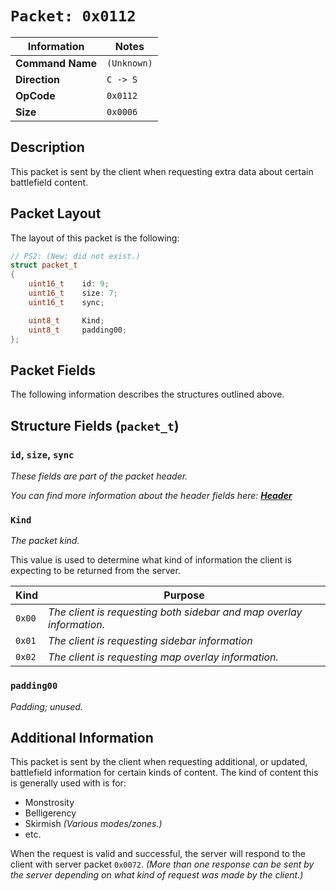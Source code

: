 # `Packet: 0x0112`

| Information               | Notes |
|---                        |---    |
| **Command Name**          | `(Unknown)` |
| **Direction**             | `C -> S` |
| **OpCode**                | `0x0112` |
| **Size**                  | `0x0006` |

## Description

This packet is sent by the client when requesting extra data about certain battlefield content.

## Packet Layout

The layout of this packet is the following:

```cpp
// PS2: (New; did not exist.)
struct packet_t
{
    uint16_t    id: 9;
    uint16_t    size: 7;
    uint16_t    sync;

    uint8_t     Kind;
    uint8_t     padding00;
};
```

## Packet Fields

The following information describes the structures outlined above.

## Structure Fields (`packet_t`)

### `id`, `size`, `sync`

_These fields are part of the packet header._

_You can find more information about the header fields here: [**Header**](/world/HEADER.md)_

### `Kind`

_The packet kind._

This value is used to determine what kind of information the client is expecting to be returned from the server.

| Kind | Purpose |
| --- | --- |
| `0x00` | _The client is requesting both sidebar and map overlay information._ |
| `0x01` | _The client is requesting sidebar information_ |
| `0x02` | _The client is requesting map overlay information._ |

### `padding00`

_Padding; unused._

## Additional Information

This packet is sent by the client when requesting additional, or updated, battlefield information for certain kinds of content. The kind of content this is generally used with is for:

  - Monstrosity
  - Belligerency
  - Skirmish _(Various modes/zones.)_
  - etc.

When the request is valid and successful, the server will respond to the client with server packet `0x0072`. _(More than one response can be sent by the server depending on what kind of request was made by the client.)_
